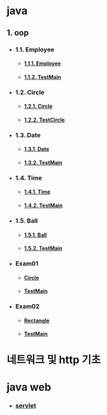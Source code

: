 # java

## 1. oop
 - ### 1.1. Employee
   - #### [1.1.1. Employee](https://github.com/hanjhoon/java/blob/main/oop/src/Employee/Employee.java)
   - #### [1.1.2. TestMain](https://github.com/hanjhoon/java/blob/main/oop/src/Employee/TestMain.java) 
 - ### 1.2. Circle
   - #### [1.2.1. Circle](https://github.com/hanjhoon/java/blob/main/oop/src/circle/Circle.java)
   - #### [1.2.2. TestCircle](https://github.com/hanjhoon/java/blob/main/oop/src/circle/TestCircle.java)
 - ### 1.3. Date
   - #### [1.3.1. Date](https://github.com/hanjhoon/java/blob/main/oop/src/date/Date.java)
   - #### [1.3.2. TestMain](https://github.com/hanjhoon/java/blob/main/oop/src/date/TestMain.java)
 
 - ### 1.4. Time
   - #### [1.4.1. Time](https://github.com/hanjhoon/java/blob/main/oop/src/time/Time.java)
   - #### [1.4.2. TestMain](https://github.com/hanjhoon/java/blob/main/oop/src/time/TestMain.java)
 - ### 1.5. Ball
   - #### [1.5.1. Ball](https://github.com/hanjhoon/java/blob/main/oop/src/ball/Time.java)
   - #### [1.5.2. TestMain](https://github.com/hanjhoon/java/blob/main/oop/src/ball/TestMain.java)
 
 - ### Exam01
   - #### [Circle](https://github.com/hanjhoon/java/blob/main/oop/src/exam01/Circle.java)
   - #### [TestMain](https://github.com/hanjhoon/java/blob/main/oop/src/exam01/TsetMain.java)
 
 - ### Exam02
   - #### [Rectangle](https://github.com/hanjhoon/java/blob/main/oop/src/exam02/Rectangle.java)
   - #### [TestMain](https://github.com/hanjhoon/java/blob/main/oop/src/exam02/TestMain.java)
 
 # 네트워크 및 http 기초
 
 
 # java web
  - ### [servlet](https://github.com/hanjhoon/java/blob/main/JavaWebService.md)
